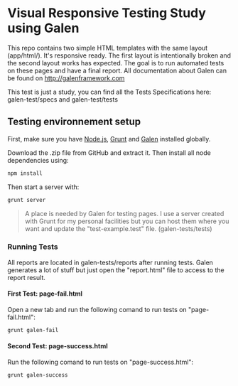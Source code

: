 # Visual Responsive Testing Study using Galen

This repo contains two simple HTML templates with the same layout (app/html/). It's responsive ready. The first layout is intentionally broken and the second layout works has expected. The goal is to run automated tests on these pages and have a final report. All documentation about Galen can be found on http://galenframework.com

This test is just a study, you can find all the Tests Specifications here: galen-test/specs and galen-test/tests

## Testing environnement setup
First, make sure you have [Node.js], [Grunt] and [Galen] installed globally.

Download the .zip file from GitHub and extract it. Then install all node dependencies using:
```sh
npm install
```
Then start a server with:
```sh
grunt server
```
> A place is needed by Galen for testing pages. I use a server created with Grunt for my personal facilities but you can host them where you want and update the "test-example.test" file. (galen-tests/tests)

### Running Tests
All reports are located in galen-tests/reports after running tests. Galen generates a lot of stuff but just open the "report.html" file to access to the report result.

#### First Test: page-fail.html
Open a new tab and run the following comand to run tests on "page-fail.html":
```sh
grunt galen-fail
```

#### Second Test: page-success.html
Run the following comand to run tests on "page-success.html":
```sh
grunt galen-success
```

[Node.js]: https://nodejs.org/
[Grunt]: http://gruntjs.com/getting-started
[Galen]: http://galenframework.com/docs/getting-started-install-galen/